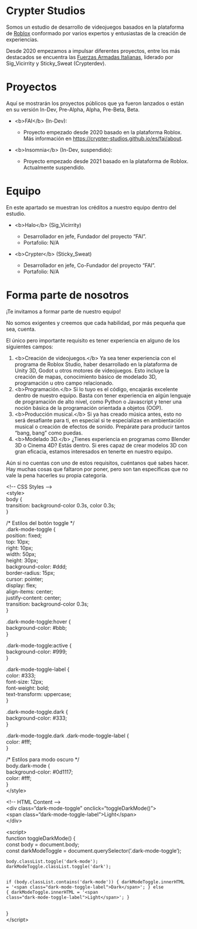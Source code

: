 <h1 class="code-line" data-line-start=0 data-line-end=1 ><a id="Crypter_Studios_0"></a>Crypter Studios</h1>
<p class="has-line-data" data-line-start="1" data-line-end="2">Somos un estudio de desarrollo de videojuegos basados en la plataforma de <a href="https://www.roblox.com">Roblox</a> conformado por varios expertos y entusiastas de la creación de experiencias.</p>
<p class="has-line-data" data-line-start="3" data-line-end="4">Desde 2020 empezamos a impulsar diferentes proyectos, entre los más destacados se encuentra las <a href="https://crypter-studios.github.io/es/fai/about">Fuerzas Armadas Italianas</a>, liderado por Sig_Vicirrity y Sticky_Sweat (Crypterdev).</p>
<h1 class="code-line" data-line-start=5 data-line-end=6 ><a id="Proyectos_5"></a>Proyectos</h1>
<p class="has-line-data" data-line-start="6" data-line-end="7">Aquí se mostrarán los proyectos públicos que ya fueron lanzados o están en su versión In-Dev, Pre-Alpha, Alpha, Pre-Beta, Beta.</p>
<ul>
<li class="has-line-data" data-line-start="8" data-line-end="11">
<p class="has-line-data" data-line-start="8" data-line-end="9">&lt;b&gt;FAI&lt;/b&gt; (In-Dev):</p>
<ul>
<li class="has-line-data" data-line-start="9" data-line-end="11">Proyecto empezado desde 2020 basado en la plataforma Roblox. Más información en <a href="https://crypter-studios.github.io/es/fai/about">https://crypter-studios.github.io/es/fai/about</a>.</li>
</ul>
</li>
<li class="has-line-data" data-line-start="11" data-line-end="14">
<p class="has-line-data" data-line-start="11" data-line-end="12">&lt;b&gt;Insomnia&lt;/b&gt; (In-Dev, suspendido):</p>
<ul>
<li class="has-line-data" data-line-start="12" data-line-end="14">Proyecto empezado desde 2021 basado en la plataforma de Roblox. Actualmente suspendido.</li>
</ul>
</li>
</ul>
<h1 class="code-line" data-line-start=14 data-line-end=15 ><a id="Equipo_14"></a>Equipo</h1>
<p class="has-line-data" data-line-start="15" data-line-end="16">En este apartado se muestran los créditos a nuestro equipo dentro del estudio.</p>
<ul>
<li class="has-line-data" data-line-start="17" data-line-end="21">
<p class="has-line-data" data-line-start="17" data-line-end="18">&lt;b&gt;Halo&lt;/b&gt; (Sig_Vicirrity)</p>
<ul>
<li class="has-line-data" data-line-start="18" data-line-end="19">Desarrollador en jefe, Fundador del proyecto “FAI”.</li>
<li class="has-line-data" data-line-start="19" data-line-end="21">Portafolio: N/A</li>
</ul>
</li>
<li class="has-line-data" data-line-start="21" data-line-end="25">
<p class="has-line-data" data-line-start="21" data-line-end="22">&lt;b&gt;Crypter&lt;/b&gt; (Sticky_Sweat)</p>
<ul>
<li class="has-line-data" data-line-start="22" data-line-end="23">Desarrollador en jefe, Co-Fundador del proyecto “FAI”.</li>
<li class="has-line-data" data-line-start="23" data-line-end="25">Portafolio: N/A</li>
</ul>
</li>
</ul>
<h1 class="code-line" data-line-start=25 data-line-end=26 ><a id="Forma_parte_de_nosotros_25"></a>Forma parte de nosotros</h1>
<p class="has-line-data" data-line-start="26" data-line-end="27">¡Te invitamos a formar parte de nuestro equipo!</p>
<p class="has-line-data" data-line-start="28" data-line-end="29">No somos exigentes y creemos que cada habilidad, por más pequeña que sea, cuenta.</p>
<p class="has-line-data" data-line-start="30" data-line-end="31">El único pero importante requisito es tener experiencia en alguno de los siguientes campos:</p>
<ol>
<li class="has-line-data" data-line-start="32" data-line-end="33">&lt;b&gt;Creación de videojuegos.&lt;/b&gt; Ya sea tener experiencia con el programa de Roblox Studio, haber desarrollado en la plataforma de Unity 3D, Godot u otros motores de videojuegos. Esto incluye la creación de mapas, conocimiento básico de modelado 3D, programación u otro campo relacionado.</li>
<li class="has-line-data" data-line-start="33" data-line-end="34">&lt;b&gt;Programación.&lt;/b&gt; Si lo tuyo es el código, encajarás excelente dentro de nuestro equipo. Basta con tener experiencia en algún lenguaje de programación de alto nivel, como Python o Javascript y tener una noción básica de la programación orientada a objetos (OOP).</li>
<li class="has-line-data" data-line-start="34" data-line-end="35">&lt;b&gt;Producción musical.&lt;/b&gt; Si ya has creado música antes, esto no será desafiante para ti, en especial si te especializas en ambientación musical o creación de efectos de sonido. Prepárate para producir tantos “bang, bang” como puedas.</li>
<li class="has-line-data" data-line-start="35" data-line-end="37">&lt;b&gt;Modelado 3D.&lt;/b&gt; ¿Tienes experiencia en programas como Blender 3D o Cinema 4D? Estás dentro. Si eres capaz de crear modelos 3D con gran eficacia, estamos interesados en tenerte en nuestro equipo.</li>
</ol>
<p class="has-line-data" data-line-start="37" data-line-end="38">Aún si no cuentas con uno de estos requisitos, cuéntanos qué sabes hacer. Hay muchas cosas que faltaron por poner, pero son tan específicas que no vale la pena hacerles su propia categoría.</p>
<p class="has-line-data" data-line-start="39" data-line-end="44">&lt;!-- CSS Styles --&gt;<br>
&lt;style&gt;<br>
body {<br>
transition: background-color 0.3s, color 0.3s;<br>
}</p>
<p class="has-line-data" data-line-start="45" data-line-end="60">/* Estilos del botón toggle */<br>
.dark-mode-toggle {<br>
position: fixed;<br>
top: 10px;<br>
right: 10px;<br>
width: 50px;<br>
height: 30px;<br>
background-color: #ddd;<br>
border-radius: 15px;<br>
cursor: pointer;<br>
display: flex;<br>
align-items: center;<br>
justify-content: center;<br>
transition: background-color 0.3s;<br>
}</p>
<p class="has-line-data" data-line-start="61" data-line-end="64">.dark-mode-toggle:hover {<br>
background-color: #bbb;<br>
}</p>
<p class="has-line-data" data-line-start="65" data-line-end="68">.dark-mode-toggle:active {<br>
background-color: #999;<br>
}</p>
<p class="has-line-data" data-line-start="69" data-line-end="75">.dark-mode-toggle-label {<br>
color: #333;<br>
font-size: 12px;<br>
font-weight: bold;<br>
text-transform: uppercase;<br>
}</p>
<p class="has-line-data" data-line-start="76" data-line-end="79">.dark-mode-toggle.dark {<br>
background-color: #333;<br>
}</p>
<p class="has-line-data" data-line-start="80" data-line-end="83">.dark-mode-toggle.dark .dark-mode-toggle-label {<br>
color: #fff;<br>
}</p>
<p class="has-line-data" data-line-start="84" data-line-end="90">/* Estilos para modo oscuro */<br>
body.dark-mode {<br>
background-color: #0d1117;<br>
color: #fff;<br>
}<br>
&lt;/style&gt;</p>
<p class="has-line-data" data-line-start="91" data-line-end="95">&lt;!-- HTML Content --&gt;<br>
&lt;div class=“dark-mode-toggle” onclick=“toggleDarkMode()”&gt;<br>
&lt;span class=“dark-mode-toggle-label”&gt;Light&lt;/span&gt;<br>
&lt;/div&gt;</p>
<p class="has-line-data" data-line-start="96" data-line-end="100">&lt;script&gt;<br>
function toggleDarkMode() {<br>
const body = document.body;<br>
const darkModeToggle = document.querySelector(’.dark-mode-toggle’);</p>
<pre><code>body.classList.toggle('dark-mode');
darkModeToggle.classList.toggle('dark');

if (body.classList.contains('dark-mode')) {
  darkModeToggle.innerHTML = '&lt;span class=&quot;dark-mode-toggle-label&quot;&gt;Dark&lt;/span&gt;';
} else {
  darkModeToggle.innerHTML = '&lt;span class=&quot;dark-mode-toggle-label&quot;&gt;Light&lt;/span&gt;';
}
</code></pre>
<p class="has-line-data" data-line-start="109" data-line-end="111">}<br>
&lt;/script&gt;</p>
